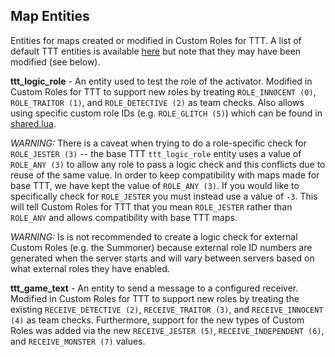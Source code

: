## Map Entities
Entities for maps created or modified in Custom Roles for TTT. A list of default TTT entities is available [here](https://www.troubleinterroristtown.com/development/mapping/#entities) but note that they may have been modified (see below).

**ttt_logic_role** - An entity used to test the role of the activator. Modified in Custom Roles for TTT to support new roles by treating `ROLE_INNOCENT (0)`, `ROLE_TRAITOR (1)`, and `ROLE_DETECTIVE (2)` as team checks. Also allows using specific custom role IDs (e.g. `ROLE_GLITCH (5)`) which can be found in [shared.lua](../gamemodes/terrortown/gamemode/shared.lua).

*WARNING:* There is a caveat when trying to do a role-specific check for `ROLE_JESTER (3)` -- the base TTT `ttt_logic_role` entity uses a value of `ROLE_ANY (3)` to allow any role to pass a logic check and this conflicts due to reuse of the same value. In order to keep compatibility with maps made for base TTT, we have kept the value of `ROLE_ANY (3)`. If you would like to specifically check for `ROLE_JESTER` you must instead use a value of `-3`. This will tell Custom Roles for TTT that you mean `ROLE_JESTER` rather than `ROLE_ANY` and allows compatibility with base TTT maps.

*WARNING:* Is is not recommended to create a logic check for external Custom Roles (e.g. the Summoner) because external role ID numbers are generated when the server starts and will vary between servers based on what external roles they have enabled.

**ttt_game_text** - An entity to send a message to a configured receiver. Modified in Custom Roles for TTT to support new roles by treating the existing `RECEIVE_DETECTIVE (2)`, `RECEIVE_TRAITOR (3)`, and `RECEIVE_INNOCENT (4)` as team checks. Furthermore, support for the new types of Custom Roles was added via the new `RECEIVE_JESTER (5)`, `RECEIVE_INDEPENDENT (6)`, and `RECEIVE_MONSTER (7)` values.